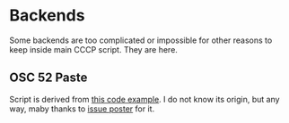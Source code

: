 # Backends

Some backends are too complicated or impossible for other reasons to keep inside main CCCP script. They are here.

## OSC 52 Paste

Script is derived from [this code example](https://github.com/tmux/tmux/issues/1477#issue-360205769).
I do not know its origin, but any way, maby thanks to [issue poster](https://github.com/IngoMeyer441) for it.
